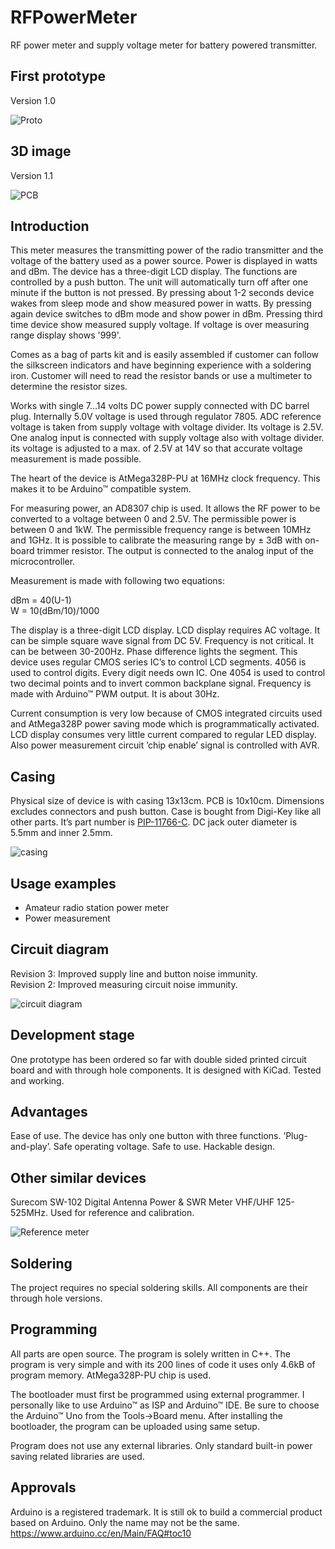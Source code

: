 # RFPowerMeter
RF power meter and supply voltage meter for battery powered transmitter.

## First prototype

Version 1.0

![Proto](hardware/RFPowerMeter1.jpg)

## 3D image

Version 1.1

![PCB](hardware/RFPowerMeter-v1-1.png)

## Introduction

This meter measures the transmitting power of the radio transmitter and the voltage of the battery used as a power source. Power is displayed in watts and dBm. The device has a three-digit LCD display. The functions are controlled by a push button. The unit will automatically turn off after one minute if the button is not pressed. By pressing about 1-2 seconds device wakes from sleep mode and show measured power in watts. By pressing again device switches to dBm mode and show power in dBm. Pressing third time device show measured supply voltage. If voltage is over measuring range display shows '999'.

Comes as a bag of parts kit and is easily assembled if customer can follow the silkscreen indicators and have beginning experience with a soldering iron. Customer will need to read the resistor bands or use a multimeter to determine the resistor sizes.

Works with single 7…14 volts DC power supply connected with DC barrel plug. Internally 5.0V voltage is used through regulator 7805. ADC reference voltage is taken from supply voltage with voltage divider. Its voltage is 2.5V. One analog input is connected with supply voltage also with voltage divider. its voltage is adjusted to a max. of 2.5V at 14V so that accurate voltage measurement is made possible.

The heart of the device is AtMega328P-PU at 16MHz clock frequency. This makes it to be Arduino™ compatible system.

For measuring power, an AD8307 chip is used. It allows the RF power to be converted to a voltage between 0 and 2.5V. The permissible power is between 0 and 1kW. The permissible frequency range is between 10MHz and 1GHz. It is possible to calibrate the measuring range by ± 3dB with on-board trimmer resistor. The output is connected to the analog input of the microcontroller.

Measurement is made with following two equations:

dBm = 40(U-1)
<br>W = 10(dBm/10)/1000

The display is a three-digit LCD display. LCD display requires AC voltage. It can be simple square wave signal from DC 5V. Frequency is not critical. It can be between 30-200Hz. Phase difference lights the segment. This device uses regular CMOS series IC’s to control LCD segments. 4056 is used to control digits. Every digit needs own IC. One 4054 is used to control two decimal points and to invert common backplane signal. Frequency is made with Arduino™ PWM output. It is about 30Hz.

Current consumption is very low because of CMOS integrated circuits used and AtMega328P power saving mode which is programmatically activated. LCD display consumes very little current compared to regular LED display. Also power measurement circuit ’chip enable’ signal is controlled with AVR.

## Casing

Physical size of device is with casing 13x13cm. PCB is 10x10cm. Dimensions excludes connectors and push button. Case is bought from Digi-Key like all other parts. It’s part number is [PIP-11766-C](https://www.digikey.fi/product-detail/en/bud-industries/PIP-11766-C/377-2127-ND/4896970). DC jack outer diameter is 5.5mm and inner 2.5mm.

![casing](hardware/casing1.jpg)

## Usage examples

- Amateur radio station power meter
- Power measurement

## Circuit diagram

Revision 3: Improved supply line and button noise immunity.
<br>Revision 2: Improved measuring circuit noise immunity.

![circuit diagram](hardware/circuit3.png)

## Development stage

One prototype has been ordered so far with double sided printed circuit board and with through hole components. It is designed with KiCad. Tested and working.

## Advantages

Ease of use. The device has only one button with three functions. ’Plug-and-play’. Safe operating voltage. Safe to use. Hackable design.

## Other similar devices

Surecom SW-102 Digital Antenna Power & SWR Meter VHF/UHF 125-525MHz. Used for reference and calibration.

![Reference meter](hardware/referenceMeter1.jpg)

## Soldering

The project requires no special soldering skills. All components are their through hole versions.

## Programming

All parts are open source. The program is solely written in C++. The program is very simple and with its 200 lines of code it uses only 4.6kB of program memory. AtMega328P-PU chip is used.

The bootloader must first be programmed using external programmer. I personally like to use Arduino™ as ISP and Arduino™ IDE. Be sure to choose the Arduino™ Uno from the Tools→Board menu. After installing the bootloader, the program can be uploaded using same setup.

Program does not use any external libraries. Only standard built-in power saving related libraries are used.

## Approvals

Arduino is a registered trademark. It is still ok to build a commercial product based on Arduino. Only the name may not be the same. https://www.arduino.cc/en/Main/FAQ#toc10
